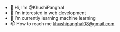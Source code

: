 - 👋 Hi, I’m @KhushiPanghal
- 👀 I’m interested in web development
- 🌱 I’m currently learning machine learning
- 📫 How to reach me khushipanghal08@gmail.com
  

<!---
KhushiPanghal/KhushiPanghal is a ✨ special ✨ repository because its `README.md` (this file) appears on your GitHub profile.
You can click the Preview link to take a look at your changes.
--->
